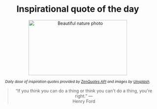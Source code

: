 
<div align="center">

# Inspirational quote of the day

<img src="./data/photo.jpeg" alt="Beautiful nature photo" width="320" height="180">

<sub><i>Daily dose of inspiration quotes provided by [ZenQuotes API](https://zenquotes.io/) and images by [Unsplash](https://unsplash.com/).</i></sub>


<blockquote>&ldquo;If you think you can do a thing or think you can't do a thing, you're right.&rdquo; &mdash; <footer>Henry Ford</footer></blockquote>

</div>
